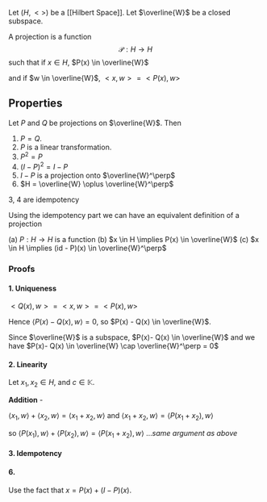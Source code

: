 Let $(H, <>)$ be a [[Hilbert Space]]. Let $\overline{W}$ be a closed subspace.

A projection is a function
$$
\mathcal{P}: H \rightarrow H
$$
such that if $x \in H$, $P(x) \in \overline{W}$

and if $w \in \overline{W}$, $<x,w> = <P(x), w>$

## Properties

Let $P$ and $Q$ be projections on $\overline{W}$. Then 
1. $P = Q$.
2. $P$ is a linear transformation.
3. $P^2 = P$
4. $(I - P)^2 = I - P$
5. $I - P$ is a projection onto $\overline{W}^\perp$
6. $H = \overline{W} \oplus \overline{W}^\perp$

3, 4 are idempotency

Using the idempotency part we can have an equivalent definition of a projection

(a) $P: H \to H$ is a function
(b) $x \in H \implies P(x) \in \overline{W}$
(c) $x \in H \implies (id - P)(x) \in \overline{W}^\perp$


### Proofs

#### 1. Uniqueness

$<Q(x), w> = <x,w> = <P(x), w>$

Hence $\langle P(x) - Q(x), w \rangle = 0$, so $P(x) - Q(x) \in \overline{W}$.

Since $\overline{W}$ is a subspace, $P(x)- Q(x) \in \overline{W}$ and we have $P(x)- Q(x) \in \overline{W} \cap \overline{W}^\perp = 0$

#### 2. Linearity

Let $x_{1}, x_{2} \in H$, and $c \in \mathbb{K}$.

**Addition** - 

$\langle x_{1} , w\rangle + \langle x_{2}, w \rangle = \langle x_{1} + x_{2}, w \rangle$
and
$\langle x_{1}+ x_{2},w \rangle = \langle P(x_{1}+ x_{2}), w \rangle$

so $\langle P(x_{1}), w \rangle + \langle P(x_{2}), w \rangle = \langle  P(x_{1} + x_{2}), w \rangle$
...*same argument as above*

#### 3. Idempotency

#### 6.
Use the fact that $x = P(x) + (I -P)(x)$. 